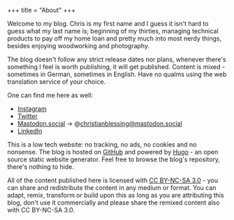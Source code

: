 +++
title = "About"
+++

Welcome to my blog. Chris is my first name and I guess it isn't hard to guess what my last name is; beginning of my thirties, managing technical products to pay off my home loan and pretty much into most nerdy things, besides enjoying woodworking and photography. 

The blog doesn't follow any strict release dates nor plans, whenever there's something I feel is worth publishing, it will get published. Content is mixed - sometimes in German, sometimes in English. Have no qualms using the web translation service of your choice.

One can find me here as well:

* [Instagram](https://www.instagram.com/christianblessing.me/)
* [Twitter](https://www.twitter.com/chrstnblssng)
* [Mastodon.social](https://mastodon.social/@christianblessing) -> @christianblessing@mastodon.social
* [LinkedIn](https://www.linkedin.com/in/christianblessing/)

This is a low tech website: no tracking, no ads, no cookies and no nonsense. The blog is hosted on [GitHub](https://github.com) and powered by [Hugo](https://github.com/gohugoio) - an open source static website generator. Feel free to browse the blog's repository, there's nothing to hide.

All of the content published here is licensed with [CC BY-NC-SA 3.0](https://creativecommons.org/licenses/by-nc-sa/3.0/) - you can share and redistribute the content in any medium or format. You can adapt, remix, transform or build upon this as long as you are attributing this blog, don't use it commercially and please share the remixed content also with CC BY-NC-SA 3.0.